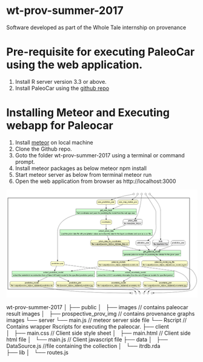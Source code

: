 # wt-prov-summer-2017

Software developed as part of the Whole Tale internship on provenance

# Pre-requisite for executing PaleoCar using the web application. 
1. Install R server version 3.3 or above.  
2. Install PaleoCar using the [github repo](https://github.com/bocinsky/paleocar) 

# Installing Meteor and Executing webapp for Paleocar

1. Install [meteor](https://www.meteor.com/install) on local machine 
2. Clone the Github repo.
3. Goto the folder wt-prov-summer-2017 using a terminal or command prompt.  
4. Install meteor packages as below
   meteor npm install
5. Start meteor server as below from terminal 
   meteor run
6. Open the web application from browser as http://localhost:3000

![alt text](public/prospective_prov_img/web_app_paleocar_data_flow.png "YW Graph of PaleoCar.")


wt-prov-summer-2017
   │
   ├── public
   │   ├── images    // contains paleocar result images 
   │   ├── prospective_prov_img // contains provenance graphs images 
   └── server
       └── main.js   // meteor server side file
   └── Rscript       // Contains wrapper Rscripts for executing the paleocar. 
   ├── client  
   │   ├── main.css     // Client side style sheet
   │   ├── main.html    // Client side html file
   │   └── main.js      // Client javascript file 
   ├── data 
   │   ├── DataSource.js //file containing the collection 
   │   └── itrdb.rda         
   ├── lib
   │   └── routes.js
